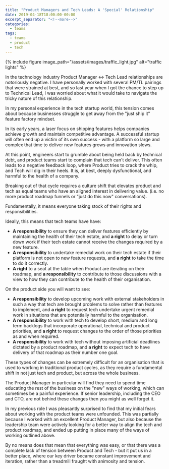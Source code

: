 ```yaml
---
title: "Product Managers and Tech Leads: A 'Special' Relationship"
date: 2019-04-18T18:00:00-00:00
excerpt_separator: "<!--more-->"
categories:
  - teams
tags:
  - teams
  - product
  - tech
---
```


{% include figure image_path="/assets/images/traffic_light.jpg" alt="traffic lights" %}

In the technology industry Product Manager <-> Tech Lead relationships are notoriously negative. I have personally worked with several PM/TL pairings that were strained at best, and so last year when I got the chance to step up to Technical Lead, I was worried about what it would take to navigate the tricky nature of this relationship.

<!--more-->

In my personal experience in the tech startup world, this tension comes about because businesses struggle to get away from the "just ship it" feature factory mindset. 

In its early years, a laser focus on shipping features helps companies achieve growth and maintain competitive advantage.  A successful startup will often end up a victim of its own success - with a platform so large and complex that time to deliver new features grows and innovation slows. 

At this point, engineers start to grumble about being held back by technical debt, and product teams start to complain that tech can't deliver. This often leads to a negative feedback loop, where Product tries to crack the whip, and Tech will dig in their heels. It is, at best, deeply dysfunctional, and harmful to the health of a company.

Breaking out of that cycle requires a culture shift that elevates product and tech as equal teams who have an aligned interest in delivering value. (i.e. no more product roadmap funnels or "just do this now" conversations).

Fundamentally, it means everyone taking stock of their rights and responsibilities.

Ideally, this means that tech teams have have:
* __A responsibility__ to ensure they can deliver features efficiently by maintaining the health of their tech estate, and __a right__ to delay or turn down work if their tech estate cannot receive the changes required by a new feature.
* __A responsibility__ to undertake remedial work on their tech estate if their platform is not open to new feature requests, and __a right__ to take the time to do it correctly.
* __A right__ to a seat at the table when Product are iterating on their roadmap, and __a responsibility__ to contribute to those discussions with a view to how they can contribute to the health of their organisation.

On the product side you will want to see:
* __A responsibility__ to develop upcoming work with external stakeholders in such a way that tech are brought problems to solve rather than features to implement, and __a right__ to request tech undertake urgent remedial work in situations that are potentially harmful to the organisation.
* __A responsibility__ to work with tech to develop short, medium and long term backlogs that incorporate operational, technical and product priorities, and __a right__ to request changes to the order of those priorities as and when required.
* __A responsibility__ to work with tech without imposing artificial deadlines dictated by a product roadmap, and __a right__ to expect tech to have delivery of that roadmap as their number one goal.

These types of changes can be extremely difficult for an organisation that is used to working in traditional product cycles, as they require a fundamental shift in not just tech and product, but across the whole business.  

The Product Manager in particular will find they need to spend time educating the rest of the business on the "new" ways of working, which can sometimes be a painful experience. If senior leadership, including the CEO and CTO, are not behind these changes then you might as well forget it.

In my previous role I was pleasantly surprised to find that my initial fears about working with the product teams were unfounded.  This was partially because I worked with an excellent Product Manager, but also because the leadership team were actively looking for a better way to align the tech and product roadmap, and ended up putting in place many of the ways of working outlined above.

By no means does that mean that everything was easy, or that there was a complete lack of tension between Product and Tech - but it put us in a better place, where our key driver became constant improvement and iteration, rather than a treadmill fraught with animosity and tension.
